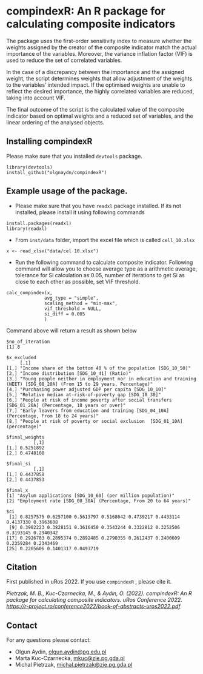 # compindexR: An R package for calculating composite indicators

The package uses the first-order sensitivity index to measure whether the weights assigned by the creator of the composite indicator match the actual importance of the variables. Moreover, the variance inflation factor (VIF) is used to reduce the set of correlated variables. 

In the case of a discrepancy between the importance and the assigned weight, the script determines weights that allow adjustment of the weights to the variables’ intended impact. If the optimised weights are unable to reflect the desired importance, the highly correlated variables are reduced, taking into account VIF. 

The final outcome of the script is the calculated value of the composite indicator based on optimal weights and a reduced set of variables, and the linear ordering of the analysed objects.

## Installing compindexR

Please make sure that you installed `devtools` package. 

```
library(devtools)
install_github("olgnaydn/compindexR")

```


## Example usage of the package.

- Please make sure that you have `readxl` package installed. If its not installed, please install it using following commands

```
install.packages(readxl)
library(readxl)
```
- From `inst/data` folder, import the excel file which is called `cell_10.xlsx`

```
x <- read_xlsx("data/cel 10.xlsx")
```
- Run the following command to calculate composite indicator. Following command will allow you to choose average type as a arithmetic average, tolerance for Si calculation as 0.05, number of iterations to get Si as close to each other as possible, set VIF threshold. 

```
calc_compindex(x, 
              avg_type = "simple", 
              scaling_method = "min-max", 
              vif_threshold = NULL, 
              si_diff = 0.005
              )
```

Command above will return a result as shown below

```
$no_of_iteration
[1] 8

$x_excluded
     [,1]                                                                                                                    
[1,] "Income share of the bottom 40 % of the population [SDG_10_50]"                                                         
[2,] "Income distribution [SDG_10_41] (Ratio)"                                                                               
[3,] "Young people neither in employment nor in education and training (NEET) [SDG_08_20A] (From 15 to 29 years, Percentage)"
[4,] "Purchasing power adjusted GDP per capita [SDG_10_10]"                                                                  
[5,] "Relative median at-risk-of-poverty gap [SDG_10_30]"                                                                    
[6,] "People at risk of income poverty after social transfers [SDG_01_20A] (Percentage, 18 years or over)"                   
[7,] "Early leavers from education and training [SDG_04_10A] (Percentage, From 18 to 24 years)"                              
[8,] "People at risk of poverty or social exclusion  [SDG_01_10A] (percentage)"                                              

$final_weights
          [,1]
[1,] 0.5251892
[2,] 0.4748108

$final_si
          [,1]
[1,] 0.4437858
[2,] 0.4437853

$final_x
[1] "Asylum applications [SDG_10_60] (per million population)"      
[2] "Employment rate [SDG_08_30A] (Percentage, From 20 to 64 years)"

$ci
 [1] 0.8257575 0.6257100 0.5613797 0.5168642 0.4739217 0.4433114 0.4137330 0.3963608
 [9] 0.3902223 0.3828151 0.3616450 0.3543244 0.3322812 0.3252506 0.3193145 0.2940342
[17] 0.2926783 0.2895374 0.2892485 0.2790355 0.2612437 0.2400609 0.2359284 0.2343469
[25] 0.2205606 0.1401317 0.0493719
```

## Citation

First published in uRos 2022. If you use `compindexR` , please cite it.

*Pietrzak, M. B., Kuc-Czarnecka, M., & Aydin, O. (2022). compindexR: An R package for calculating composite indicators. uRos Conference 2022. https://r-project.ro/conference2022/book-of-abstracts-uros2022.pdf*

## Contact

For any questions please contact:

- Olgun Aydin, olgun.aydin@pg.edu.pl
- Marta Kuc-Czarnecka, mkuc@zie.pg.gda.pl
- Michal Pietrzak, michal.pietrzak@zie.pg.gda.pl
